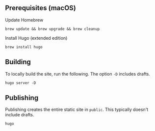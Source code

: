 
## Prerequisites (macOS)

Update Homebrew
```
brew update && brew upgrade && brew cleanup
```

Install Hugo (extended edition)
```
brew install hugo
```

## Building

To locally build the site, run the following. The option `-D` includes drafts.

```
hugo server -D
```

## Publishing

Publishing creates the entire static site in `public`. This typically doesn't include drafts.

```
hugo
```